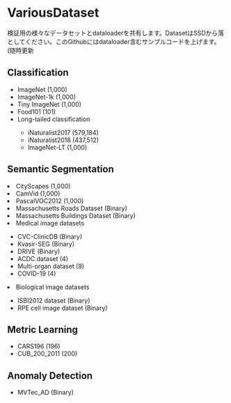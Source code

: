 # VariousDataset
検証用の様々なデータセットとdataloaderを共有します。DatasetはSSDから落としてください。このGithubにはdataloader含むサンプルコードを上げます。(随時更新
## Classification

<ul>
  <li>ImageNet (1,000)</li>
  <li>ImageNet-1k (1,000)</li>
  <li>Tiny ImageNet (1,000)</li>
  <li>Food101 (101)</li>
  <li>Long-tailed classification</li>
  <ul>
  <li>iNaturalist2017 (579,184)</li>
  <li>iNaturalist2018 (437,512)</li>
  <li>ImageNet-LT (1,000)</li>
</ul>
</ul>

## Semantic Segmentation

  <li>CityScapes (1,000)</li>
  <li>CamVid (1,000)</li>
  <li>PascalVOC2012 (1,000)</li>
  <li>Massachusetts Roads Dataset (Binary)</li>
  <li>Massachusetts Buildings Dataset (Binary)</li>
  <li>Medical image datasets</li>
      <ul>
          <li>CVC-ClinicDB (Binary)</li>
          <li>Kvasir-SEG (Binary)</li>
          <li>DRIVE (Binary)</li>
          <li>ACDC dataset (4)</li>
          <li>Multi-organ dataset (9)</li>
          <li>COVID-19 (4)</li>
      </ul>
  <li>Biological image datasets</li>
    <ul>
      <li>ISBI2012 dataset (Binary)</li>
      <li>RPE cell image dataset (Binary)</li>
    </ul>
</ul>

## Metric Learning
<ul>
  <li>CARS196 (196)</li>
  <li>CUB_200_2011 (200)</li>
</ul>

## Anomaly Detection
<ul>
  <li>MVTec_AD (Binary)</li>
</ul>

